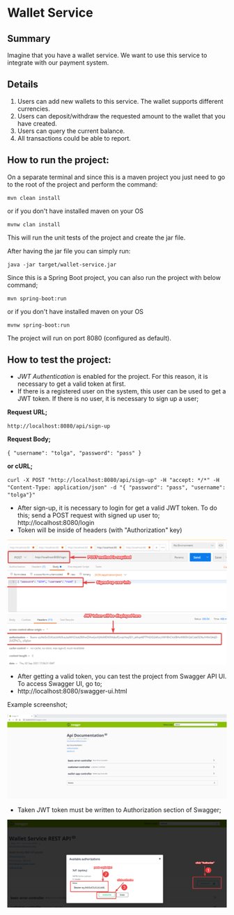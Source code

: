 # Wallet Service

## Summary

Imagine that you have a wallet service. We want to use this service to integrate with our payment system.

## Details

1. Users can add new wallets to this service. The wallet supports different currencies.
2. Users can deposit/withdraw the requested amount to the wallet that you have created.
3. Users can query the current balance.
4. All transactions could be able to report.


How to run the project:
-----------------------

On a separate terminal and since this is a maven project you just need to go to the root of the project and perform the command:
```
mvn clean install
```
or if you don't have installed maven on your OS

```
mvnw clan install
```


This will run the unit tests of the project and create the jar file.

After having the jar file you can simply run:

```
java -jar target/wallet-service.jar
```

Since this is a Spring Boot project, you can also run the project with below command;
```
mvn spring-boot:run
```

or if you don't have installed maven on your OS
```
mvnw spring-boot:run
```

The project will run on port 8080 (configured as default).


How to test the project:
-----------------------

* _JWT Authentication_ is enabled for the project. For this reason, it is necessary to get a valid token at first.
* If there is a registered user on the system, this user can be used to get a JWT token. If there is no user, it is necessary to sign up a user;


**Request URL;**

`http://localhost:8080/api/sign-up`


**Request Body;**

`{
"username": "tolga",
"password": "pass"
}`


**or cURL;**

`curl -X POST "http://localhost:8080/api/sign-up" -H "accept: */*" -H "Content-Type: application/json" -d "{ "password": "pass", "username": "tolga"}"`

* After sign-up, it is necessary to login for get a valid JWT token. To do this; send a POST request with signed up user to; http://localhost:8080/login
* Token will be inside of headers (with "Authorization" key)

![postman](src/main/resources/img/postman-02-jwt.png)


* After getting a valid token, you can test the project from Swagger API UI. To access Swagger UI, go to;
* http://localhost:8080/swagger-ui.html

Example screenshot;

![swaggerui](src/main/resources/img/swagger-01.png)

* Taken JWT token must be written to Authorization section of Swagger;

![swaggerui](src/main/resources/img/swagger-03-jwt.png)